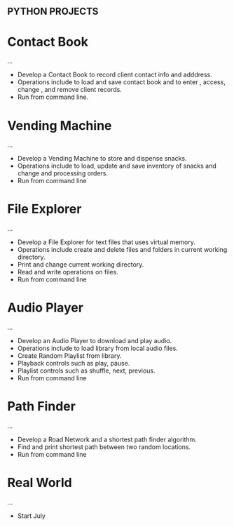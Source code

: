 ## PYTHON PROJECTS

# Contact Book
...
* Develop a Contact Book to record client contact info and adddress.
* Operations include to load and save contact book and to enter , access, change , and remove client records.
* Run from command line. 

# Vending Machine
...
* Develop a Vending Machine to store and dispense snacks.
* Operations include to load, update and save inventory of snacks and change and processing orders. 
* Run from command line

# File Explorer
...
* Develop a File Explorer for text files that uses virtual memory.
* Operations include create and delete files and folders in current working directory.
* Print and change current working directory.
* Read and write operations on files.
* Run from command line

# Audio Player
...
* Develop an Audio Player to download and play audio.
* Operations include to load library from local audio files.
* Create Random Playlist from library.
* Playback controls such as play, pause.
* Playlist controls such as shuffle, next, previous.  
* Run from command line

# Path Finder
...
* Develop a Road Network and a shortest path finder algorithm.
* Find and print shortest path between two random locations.
* Run from command line


# Real World
...
* Start July
